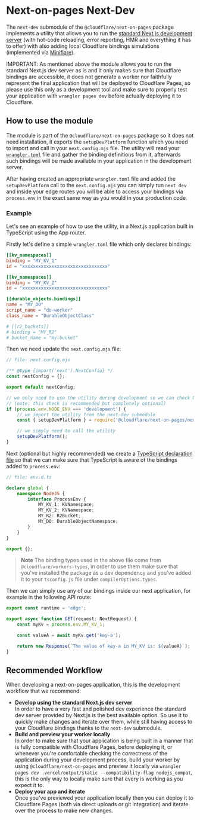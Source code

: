 # Next-on-pages Next-Dev

The `next-dev` submodule of the `@cloudflare/next-on-pages` package implements a utility that allows you to run the [standard Next.js development server](https://nextjs.org/docs/app/api-reference/next-cli#development) (with hot-code reloading, error reporting, HMR and everything it has to offer) with also adding local Cloudflare bindings simulations (implemented via [Miniflare](https://github.com/cloudflare/miniflare)).

IMPORTANT: As mentioned above the module allows you to run the standard Next.js dev server as is and it only makes sure that Cloudflare bindings are accessible, it does not generate a worker nor faithfully represent the final application that will be deployed to Cloudflare Pages, so please use this only as a development tool and make sure to properly test your application with `wrangler pages dev` before actually deploying it to Cloudflare.

## How to use the module

The module is part of the `@cloudflare/next-on-pages` package so it does not need installation, it exports the `setupDevPlatform` function which you need to import and call in your `next.config.mjs` file. The utility will read your [`wrangler.toml`](https://developers.cloudflare.com/workers/wrangler/configuration/) file and gather the binding definitions from it, afterwards such bindings will be made available in your application in the development server.

After having created an appropriate `wrangler.toml` file and added the `setupDevPlatform` call to the `next.config.mjs` you can simply run `next dev` and inside your edge routes you will be able to access your bindings via `process.env` in the exact same way as you would in your production code.

### Example

Let's see an example of how to use the utility, in a Next.js application built in TypeScript using the App router.

Firstly let's define a simple `wrangler.toml` file which only declares bindings:

```toml
[[kv_namespaces]]
binding = "MY_KV_1"
id = "xxxxxxxxxxxxxxxxxxxxxxxxxxxxxxxx"

[[kv_namespaces]]
binding = "MY_KV_2"
id = "xxxxxxxxxxxxxxxxxxxxxxxxxxxxxxxx"

[[durable_objects.bindings]]
name = "MY_DO"
script_name = "do-worker"
class_name = "DurableObjectClass"

# [[r2_buckets]]
# binding = "MY_R2"
# bucket_name = "my-bucket"
```

Then we need update the `next.config.mjs` file:

```js
// file: next.config.mjs

/** @type {import('next').NextConfig} */
const nextConfig = {};

export default nextConfig;

// we only need to use the utility during development so we can check NODE_ENV
// (note: this check is recommended but completely optional)
if (process.env.NODE_ENV === 'development') {
	// we import the utility from the next-dev submodule
	const { setupDevPlatform } = require('@cloudflare/next-on-pages/next-dev');

	// we simply need to call the utility
	setupDevPlatform();
}
```

Next (optional but highly recommended) we create a [TypeScript declaration file](https://www.typescriptlang.org/docs/handbook/2/type-declarations.html) so that we can make sure that TypeScript is aware of the bindings added to `process.env`:

```ts
// file: env.d.ts

declare global {
	namespace NodeJS {
		interface ProcessEnv {
			MY_KV_1: KVNamespace;
			MY_KV_2: KVNamespace;
			MY_R2: R2Bucket;
			MY_DO: DurableObjectNamespace;
		}
	}
}

export {};
```

> **Note**
> The binding types used in the above file come from `@cloudflare/workers-types`, in order to use them make sure that you've installed the package as a dev dependency and you've added it to your `tsconfig.js` file under `compilerOptions.types`.

Then we can simply use any of our bindings inside our next application, for example in the following API route:

```ts
export const runtime = 'edge';

export async function GET(request: NextRequest) {
	const myKv = process.env.MY_KV_1;

	const valueA = await myKv.get('key-a');

	return new Response(`The value of key-a in MY_KV is: ${valueA}`);
}
```

## Recommended Workflow

When developing a next-on-pages application, this is the development workflow that we recommend:

- **Develop using the standard Next.js dev server**\
  In order to have a very fast and polished dev experience the standard dev server provided by Next.js is the best available option. So use it to quickly make changes and iterate over them, while still having access to your Cloudflare bindings thanks to the `next-dev` submodule.
- **Build and preview your worker locally**\
  In order to make sure that your application is being built in a manner that is fully compatible with Cloudflare Pages, before deploying it, or whenever you're comfortable checking the correctness of the application during your development process, build your worker by using `@cloudflare/next-on-pages` and preview it locally via `wrangler pages dev .vercel/output/static --compatibility-flag nodejs_compat`, this is the only way to locally make sure that every is working as you expect it to.
- **Deploy your app and iterate**\
  Once you've previewed your application locally then you can deploy it to Cloudflare Pages (both via direct uploads or git integration) and iterate over the process to make new changes.

